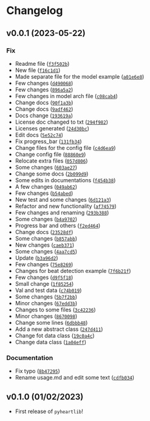 # Changelog

<!--next-version-placeholder-->

## v0.0.1 (2023-05-22)
### Fix
* Readme file ([`f3f502b`](https://github.com/sadeghmdi/pybeatdetector/commit/f3f502bf938b3170aeb8994a6dde4751803def3d))
* New file ([`f16c1d1`](https://github.com/sadeghmdi/pybeatdetector/commit/f16c1d1ade99d114483a52ffe3bfb253d2bffe43))
* Made separate file for the model example ([`a01e6e8`](https://github.com/sadeghmdi/pybeatdetector/commit/a01e6e883e8270e271c6ae49e84bcff4aa6de6ee))
* Few changes ([`d490068`](https://github.com/sadeghmdi/pybeatdetector/commit/d490068ec90bfe576115247d3d41b4bf225577c6))
* Few changes ([`896a5a2`](https://github.com/sadeghmdi/pybeatdetector/commit/896a5a2ec91ae7e1c63da2a51be8775626bd451f))
* Few changes in model arch file ([`c08cab4`](https://github.com/sadeghmdi/pybeatdetector/commit/c08cab4d2801c5a79052259c77fc59494f77ec77))
* Change docs ([`90f1a3b`](https://github.com/sadeghmdi/pybeatdetector/commit/90f1a3b3f7fcbe104bbc36ab7f5da7333ae68f87))
* Change docs ([`9adf462`](https://github.com/sadeghmdi/pybeatdetector/commit/9adf462a18173a5788c10a094233f937f1911483))
* Docs change ([`193619a`](https://github.com/sadeghmdi/pybeatdetector/commit/193619ab4662eababc96c5b27693444bcc0849c7))
* License doc changed to txt ([`294f982`](https://github.com/sadeghmdi/pybeatdetector/commit/294f98240bb088a5e3321d4eb9e59a06a010be5d))
* Licenses generated ([`24d30bc`](https://github.com/sadeghmdi/pybeatdetector/commit/24d30bce11ea191f3571fadd3777bddc888c882f))
* Edit docs ([`5e52c74`](https://github.com/sadeghmdi/pybeatdetector/commit/5e52c74f18acf35338c3e9c44f0e6725d6c5d90c))
* Fix  progress_bar ([`131fb34`](https://github.com/sadeghmdi/pybeatdetector/commit/131fb34eb6c0f9b21c75640b38fa4c822f5e78c0))
* Change files for the config file ([`c4d6ea9`](https://github.com/sadeghmdi/pybeatdetector/commit/c4d6ea9cff85cb047a7181d93926ee000b59bfbb))
* Change config file ([`88860e9`](https://github.com/sadeghmdi/pybeatdetector/commit/88860e956a64f4fba7d2ca3cbe8f1540a8e574e5))
* Relocate extra files ([`057d806`](https://github.com/sadeghmdi/pybeatdetector/commit/057d8065b72f4f12fdaf2caeb6c29f7ed989aac8))
* Some changes ([`603ae27`](https://github.com/sadeghmdi/pybeatdetector/commit/603ae277d82b0684cb31f91173b858a224ce668e))
* Change some docs ([`2b099d9`](https://github.com/sadeghmdi/pybeatdetector/commit/2b099d943124694265ad8574d1aa2fc75878f840))
* Some edits in documentations ([`f454b38`](https://github.com/sadeghmdi/pybeatdetector/commit/f454b3834806f1c7bd6afa96bb4340114f6dce38))
* A few changes ([`049ab62`](https://github.com/sadeghmdi/pybeatdetector/commit/049ab622043d757c5d2161b40f6d006eca6e7888))
* Few changes ([`b54abed`](https://github.com/sadeghmdi/pybeatdetector/commit/b54abedbfa87d065a06cf6dbf2ff58baa8e000c6))
* New test and some changes ([`6d121a3`](https://github.com/sadeghmdi/pybeatdetector/commit/6d121a30f1c154043b8673ce69e3773a574c45dc))
* Refactor and new functionality ([`af74579`](https://github.com/sadeghmdi/pybeatdetector/commit/af7457967f1f362442b665515d216d3210a9453a))
* Few changes and renaming ([`293b388`](https://github.com/sadeghmdi/pybeatdetector/commit/293b3883bd04055b1749c1bc3874f85a8ff99bc3))
* Some changes ([`b4a9702`](https://github.com/sadeghmdi/pybeatdetector/commit/b4a9702dc5ed72a218159a4962be67755b56a362))
* Progress bar and others ([`f2ed464`](https://github.com/sadeghmdi/pybeatdetector/commit/f2ed464d372184bd279fbad59238e1ecec51e807))
* Change docs ([`23528df`](https://github.com/sadeghmdi/pybeatdetector/commit/23528df0d3ea5201e16d97fcca60754f4905b0e6))
* Some changes ([`b857abb`](https://github.com/sadeghmdi/pybeatdetector/commit/b857abb5d557f6dceac9699b2ef68d2c65623daf))
* New changes ([`caeb371`](https://github.com/sadeghmdi/pybeatdetector/commit/caeb371e0259833347d272a46f6b2862a972ccd4))
* Some changes ([`4aa7cd5`](https://github.com/sadeghmdi/pybeatdetector/commit/4aa7cd5397ad0dfec896da0e214c86e02c80bf51))
* Update ([`b3a96d2`](https://github.com/sadeghmdi/pybeatdetector/commit/b3a96d22a0fe4a104ba12b6484f25b9e644fa405))
* Few changes ([`75e8269`](https://github.com/sadeghmdi/pybeatdetector/commit/75e8269d974c3fee3d3e2f0b94ddc8e8a9fa48b6))
* Changes for beat detection example ([`7f6b21f`](https://github.com/sadeghmdi/pybeatdetector/commit/7f6b21fe920976c5de84b347231d6b4719efbc50))
* Few changes ([`d9f5f18`](https://github.com/sadeghmdi/pybeatdetector/commit/d9f5f1828135b555c75fd91bcfd4e09b642964c7))
* Small change ([`1f85254`](https://github.com/sadeghmdi/pybeatdetector/commit/1f85254751fb9501f141e458adeee7c9e5b5d630))
* Val and test data ([`c74b019`](https://github.com/sadeghmdi/pybeatdetector/commit/c74b019e8c0d640fb709c385ff4cefa36edfe908))
* Some changes ([`5b7f2bb`](https://github.com/sadeghmdi/pybeatdetector/commit/5b7f2bbe09c3a50145e6e0311519e271373b2f4d))
* Minor changes ([`67edd3b`](https://github.com/sadeghmdi/pybeatdetector/commit/67edd3b8073cef2f148b570800bfdfd19d29d246))
* Changes to some files ([`3c42236`](https://github.com/sadeghmdi/pybeatdetector/commit/3c42236d2fcad30c59da90e972bb35fa5b8b4240))
* Minor changes ([`8670098`](https://github.com/sadeghmdi/pybeatdetector/commit/867009840e518a5d61e7946a4197305efff85e98))
* Change some lines ([`6dbbb48`](https://github.com/sadeghmdi/pybeatdetector/commit/6dbbb4832a2284f3519a251e6285db17231ffa9e))
* Add a new abstract class ([`247d411`](https://github.com/sadeghmdi/pybeatdetector/commit/247d411818ec6d874ffd94bb83bcb523aee5ca66))
* Change fot data class ([`19c0a4c`](https://github.com/sadeghmdi/pybeatdetector/commit/19c0a4ca05b1da850f80972e372c84aeb2bd7679))
* Change data class ([`1a04eff`](https://github.com/sadeghmdi/pybeatdetector/commit/1a04eff5a0ff47ec0685b2b5ec0e30d76289cbfe))

### Documentation
* Fix typo ([`8b47295`](https://github.com/sadeghmdi/pybeatdetector/commit/8b472954c378421d1ad70a44965e544ba8a6c4c5))
* Rename usage.md and edit some text ([`cdfb034`](https://github.com/sadeghmdi/pybeatdetector/commit/cdfb034f9c558ebba32896e667fdfd1140461c37))

## v0.1.0 (01/02/2023)

- First release of `pyheartlib`!